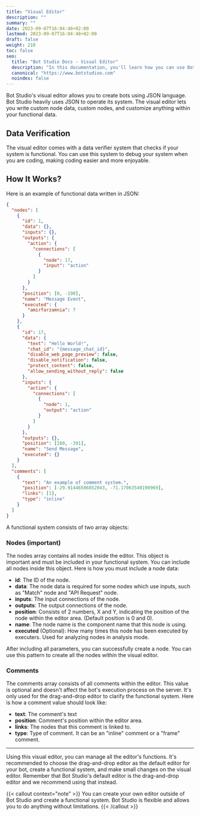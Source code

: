 ```yaml
---
title: "Visual Editor"
description: ""
summary: ""
date: 2023-09-07T16:04:48+02:00
lastmod: 2023-09-07T16:04:48+02:00
draft: false
weight: 210
toc: false
seo:
  title: "Bot Studio Docs - Visual Editor"
  description: "In this documentation, you'll learn how you can use Bot Studio's visual editor to create robots using the JSON language. Click here to learn more."
  canonical: "https://www.botstudioo.com"
  noindex: false
---
```


Bot Studio's visual editor allows you to create bots using JSON language. Bot Studio heavily uses JSON to operate its system. The visual editor lets you write custom node data, custom nodes, and customize anything within your functional data.

## Data Verification

The visual editor comes with a data verifier system that checks if your system is functional. You can use this system to debug your system when you are coding, making coding easier and more enjoyable.

## How It Works?

Here is an example of functional data written in JSON:

```json { lineNos = true }
{
  "nodes": [
    {
      "id": 1,
      "data": {},
      "inputs": {},
      "outputs": {
        "action": {
          "connections": [
            {
              "node": 17,
              "input": "action"
            }
          ]
        }
      },
      "position": [0, -198],
      "name": "Message Event",
      "executed": {
        "amirfarzamnia": 7
      }
    },
    {
      "id": 17,
      "data": {
        "text": "Hello World!",
        "chat_id": "{message_chat_id}",
        "disable_web_page_preview": false,
        "disable_notification": false,
        "protect_content": false,
        "allow_sending_without_reply": false
      },
      "inputs": {
        "action": {
          "connections": [
            {
              "node": 1,
              "output": "action"
            }
          ]
        }
      },
      "outputs": {},
      "position": [280, -391],
      "name": "Send Message",
      "executed": {}
    }
  ],
  "comments": [
    {
      "text": "An example of comment system.",
      "position": [-29.91446506852043, -71.17063540190969],
      "links": [1],
      "type": "inline"
    }
  ]
}
```

A functional system consists of two array objects:

### Nodes (important)

The nodes array contains all nodes inside the editor. This object is important and must be included in your functional system. You can include all nodes inside this object. Here is how you must include a node data:

- **id**: The ID of the node.
- **data**: The node data is required for some nodes which use inputs, such as "Match" node and "API Request" node.
- **inputs**: The input connections of the node.
- **outputs**: The output connections of the node.
- **position**: Consists of 2 numbers, X and Y, indicating the position of the node within the editor area. (Default position is 0 and 0).
- **name**: The node name is the component name that this node is using.
- **executed** (Optional): How many times this node has been executed by executers. Used for analyzing nodes in analysis mode.

After including all parameters, you can successfully create a node. You can use this pattern to create all the nodes within the visual editor.

### Comments

The comments array consists of all comments within the editor. This value is optional and doesn't affect the bot's execution process on the server. It's only used for the drag-and-drop editor to clarify the functional system. Here is how a comment value should look like:

- **text**: The comment's text
- **position**: Comment's position within the editor area.
- **links**: The nodes that this comment is linked to.
- **type**: Type of comment. It can be an "inline" comment or a "frame" comment.

---

Using this visual editor, you can manage all the editor's functions. It's recommended to choose the drag-and-drop editor as the default editor for your bot, create a functional system, and make small changes on the visual editor. Remember that Bot Studio's default editor is the drag-and-drop editor and we recommend using that instead.

{{< callout context="note" >}}
You can create your own editor outside of Bot Studio and create a functional system. Bot Studio is flexible and allows you to do anything without limitations.
{{< /callout >}}
